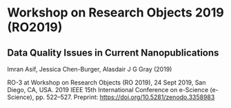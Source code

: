# Workshop on Research Objects 2019 (RO2019)

##  Data Quality Issues in Current Nanopublications
Imran Asif, Jessica Chen-Burger, Alasdair J G Gray (2019)

RO-3 at Workshop on Research Objects (RO 2019), 24 Sept 2019, San Diego, CA, USA.
2019 IEEE 15th International Conference on e-Science (e-Science), pp. 522–527.
Preprint: https://doi.org/10.5281/zenodo.3358983
